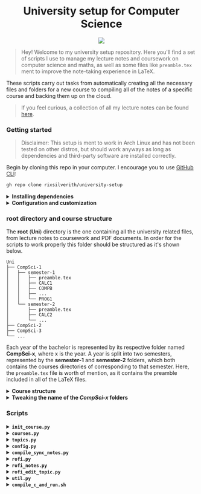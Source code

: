 ﻿<h1 align="center">University setup for Computer Science</h1>
<p align="center"><img src="https://img.shields.io/github/license/rixsilverith/university-setup?style=flat-square"/></p>

> Hey! Welcome to my university setup repository. Here you'll find a set of scripts I use to manage my lecture notes and coursework on computer science and maths, as well as some files like `preamble.tex` ment to improve the note-taking experience in LaTeX.

These scripts carry out tasks from automatically creating all the necessary files and folders for a new course to compiling all of the notes of a specific course and backing them up on the cloud.
>
> If you feel curious, a collection of all my lecture notes can be found [here](github.com/rixsilverith/uni-notes-cw).

### Getting started
> Disclaimer: This setup is ment to work in Arch Linux and has not been tested on other distros, but should work anyways as long as dependencies and third-party software are installed correctly.

Begin by cloning this repo in your computer. I encourage you to use [GitHub CLI](https://github.com/cli/cli):
```bash
gh repo clone rixsilverith/university-setup
```

<details>
<summary><b>Installing dependencies</b></summary>

Let's begin installing some dependencies. Although you might have some of them already installed in your machine, it's recommended to go through this installation guide in case some additional configuration is needed. 

These dependencies include [Python](), [Rofi](), [TeXLive]() and [Vimtex](). Some optional, but recommended, dependencies are [sxhkd]() and [Zathura]().

<!--
> Note: For this installation guide you should replace **pacman** with the package manager of your distro.
-->

<details>
<summary>Ubuntu & Debian (and all based distributions)</summary>

> Get into the repo folder you just downloaded and run
```bash
./install.sh --distro=debian
```
> If you prefer to install the dependencies manually check the [manual installation guide]().

</details>

<details open>
<summary>Arch Linux (and all based distributions)</summary>

> Get into the repo folder you just downloaded and run
```bash
./install.sh --distro=arch
```
> If you prefer to install the dependencies manually check the [manual installation guide]().

</details>

<!--
You'll need [Rofi]() installed in your system for the main scripts to run properly. If you haven't installed it yet, you'll want to do it now. Otherwise, most of the scripts will just don't work.

In order to run some scripts efficiently, you'll need to keybind some of them. A great tool to achieve this is [Simple X HotKey Daemon](https://github.com/baskerville/sxhkd), or *sxhkd* for short. Once it's installed in your machine copy the `sxhkd` folder inside the `university-setup` directory and paste it in your system's configuration folder, which in Arch Linux corresponds to `~/.config/`. If you pasted this folder in any other directory you should edit the path after the `-c` flag in the `launch.sh` file inside it and write where you put the `sxhkd` folder. Then, add the `launch.sh` file to your autorun so you have your keybinds available since the system start.

Of course, it's essential to have [Python]() installed in your system in order to run Python scripts.
-->

</details>

<details>
<summary><b>Configuration and customization</b></summary>

Inside the `university-setup` you just downloaded you'll find the `config.yaml` file. This is the main configuration file from which most of the scripts will retrieve data. Here's its content:
```yaml
root_dir: ~/Uni
pdf_viewer: zathura
```
You should replace the `root_dir` key value with the path to the folder in which you'll place all your university related files: lecture notes, coursework, slides, etc. This folder must be structured as it's shown in the next section (`root_dir` folder and course structure). The default PDF viewer to open the compiled LaTeX files is Zathura, but you can use the one of your choice by changing the `pdf_viewer` key to the name of its executable file.

<details>
<summary>Vimtex configuration</summary>

> Work in progress.

</details>

</details>

### root directory and course structure

The **root** (**Uni**) directory is the one containing all the university related files, from lecture notes to coursework and PDF documents. In order for the scripts to work properly this folder should be structured as it's shown below.
```
Uni
├── CompSci-1
│   ├── semester-1
│   │   ├── preamble.tex
│   │   ├── CALC1
│   │   ├── COMPB
│   │   ├── ...
│   │   └── PROG1
│   └── semester-2
│       ├── preamble.tex
│       ├── CALC2
│       └── ...
├── CompSci-2
├── CompSci-3
└── ...
```
Each year of the bachelor is represented by its respective folder named **CompSci-x**, where x is the year. A year is split into two semesters, represented by the **semester-1** and **semester-2** folders, which both contains the courses directories of corresponding to that semester. Here, the `preamble.tex` file is worth of mention, as it contains the preamble included in all of the LaTeX files.

</details>

<details>
<summary><b>Course structure</b></summary>

The **semester-1** and **semester-2** folders contain the courses I'm taking on each of the semesters. A course is structured as it's shown below.
```
semester-2
├── CALC2
│   ├── info.yaml
│   ├── notes
│   │   ├── master.tex
│   │   ├── topic_01.tex
│   │   ├── topic_02.tex
│   │   └── ...
│   ├── coursework
│   │   ├── ps_01_1.tex
│   │   ├── ps_01_2.tex
│   │   ├── ps_02_1.tex
│   │   └── ...
│   └── figures
│       ├── uam.png
│       ├── divergence-theorem.svg
│       └── ...
├── CSTRUCT
└── ...
```
- `info.yaml` contains information about a course.
```yaml
title: Computer Structure
short: CSTRUCT
groups:
    lectures: 219
    lab: 2191
```
The semester and year in which course is taken, as well as the language, are parsed from the lectures group number. The three numbers represents the semester, year and group, respectively. In practical courses, such as Computer Lab, another number is added, which represents the lab group.

- **notes** contains all the LaTeX files that make up the complete lecture notes on the course.

- `master.tex` bundles up all the topics of the course into a single LaTeX file, which is compiled afterwards. 
```latex
\documentclass[a4paper, twoside, 11pt]{article}
\input{../preamble.tex}
\graphicspath{{./figures}}

\begin{document}
\title{Calculus II (CALC2 219) notes}{First year}{Second semester}
\begin{figure}[htbp]
\centerline{\includegraphics[width=0.45\textwidth]{uam.png}}
\end{figure}
\vskip2cm
\tableofcontents

% topics start here
\input{topic_01.tex}
\input{topic_02.tex}
...
% topics end here
\end{document}
```

- A topic file, `topic_x.tex`, contains the following information:
```latex
\topic{Axiomatic definition of \R}{Axiomatic definition of \R}
```
I know, you might be wondering why the heck there's exactly the same text in both arguments of the `\topic` command. In a few words it's a hacky solution to a problem related to multiline topic titles. The first argument is the text that's displayed at the beginning of the topic, while the second is the one displayed in both the page headers and the table of contents. In case the title is long enough you might want to insert line breaks in the first one and no line breaks in the second. Let me show a brief example.
```latex
\topic{Matrices and systems of \\ linear equations}{Matrices and systems of linear equations}
```
In this example, a line break will be inserted in the title beginning a new topic. If we didn't have the second argument, where no line breaks are being inserted, those line breaks in the first argument would also be displayed in both the page headers and the table of contents. And we don't want that, at least, I don't. So, the solution that came to my mind were to use the text in the first argument to display the title at the beginning of the topic and the second one to display that title without line breaks in the page header and the table of contents. You can examine the definition of the `\topic` command in the `preamble.tex` file. If you come across another, more elegant or not so hacky solution to this problem, feel free to do a pull request to this repo.

*Note: Each topic of a course can be thought as a 'lecture', but in reality they're not actually the same.*

- **coursework** contains the LaTeX files corresponding to the coursework done through the semester.

</details>

<details>
<summary><b>Tweaking the name of the <i>CompSci-x</i> folders</b></summary>

> Work in progress.

</details>

### Scripts
<details>
<summary><b><code>init_course.py</code></b></summary>

Inititalize a new course given a title, a short and a group code. The course folder will be created on the semester and year parsed from the group code, as well as the language. The default path for the course guide is `~/Uni/CompSci-x/semester-x/course_short/course_guide.pdf`, and it should be changed manually in case of need.

</details>

<details>
<summary><b><code>courses.py</code></b></summary>

In this file the `Course` and `Courses` classes are defined. The later is just a list of `Course`s in the `Uni` folder, while the former represents a course directory. A `Course` has a `short`, a `path` and an `info` property, a Python dictionary from which you can retrieve information about the course. This info is collected from the `info.yaml` file in the course folder. You can also access the course topics by reading the `topics` property, which is a `Topics` object (a list of `Topic`s).

You can get a specific `Course` from the `Courses` object given its `short` using the `get(course_short)` method from the `Courses` class. Here's an example:
```python
course = Courses().get('CSTRUCT')
print(course.info['title'])
# Output: Computer Structure
```

</details>

<details>
<summary><b><code>topics.py</code></b></summary>

> Work in progress.

</details>

<details>
<summary><b><code>config.py</code></b></summary>

> Defines the `Config` class, which acts as a helper to interact with the `config.yaml` file.

</details>

<details>
<summary><b><code>compile_sync_notes.py</code></b></summary>

> Work in progress.

</details>

<details>
<summary><b><code>rofi.py</code></b></summary>

A wrapper function for Rofi.

</details>

<details>
<summary><b><code>rofi_notes.py</code></b></summary>

> Work in progress.

</details>

<details>
<summary><b><code>rofi_edit_topic.py</code></b></summary>

> Work in progress.

</details>

<details>
<summary><b><code>util.py</code></b></summary>

Some utility functions.

</details>

<details>
<summary><b><code>compile_c_and_run.sh</code></b></summary>

> Work in progress. The idea is to use a global `gccr` command to compile and run C programs.

</details>
